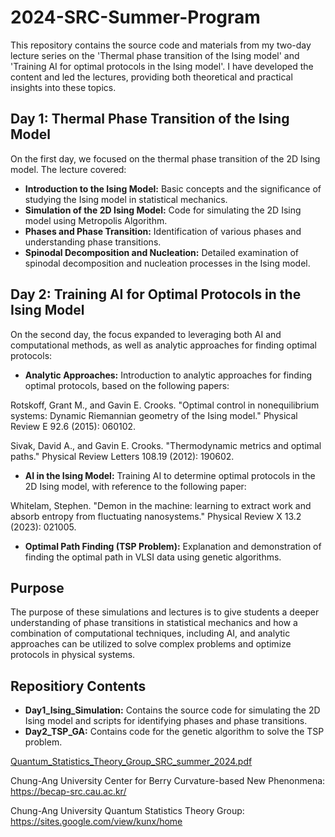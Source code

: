 # 2024-SRC-Summer-Program
This repository contains the source code and materials from my two-day lecture series on the 'Thermal phase transition of the Ising model' and 'Training AI for optimal protocols in the Ising model'. I have developed the content and led the lectures, providing both theoretical and practical insights into these topics.

## Day 1: Thermal Phase Transition of the Ising Model
On the first day, we focused on the thermal phase transition of the 2D Ising model. The lecture covered:

- **Introduction to the Ising Model:** Basic concepts and the significance of studying the Ising model in statistical mechanics.
- **Simulation of the 2D Ising Model:** Code for simulating the 2D Ising model using Metropolis Algorithm.
- **Phases and Phase Transition:** Identification of various phases and understanding phase transitions.
- **Spinodal Decomposition and Nucleation:** Detailed examination of spinodal decomposition and nucleation processes in the Ising model.

## Day 2: Training AI for Optimal Protocols in the Ising Model
  
On the second day, the focus expanded to leveraging both AI and computational methods, as well as analytic approaches for finding optimal protocols:

- **Analytic Approaches:** Introduction to analytic approaches for finding optimal protocols, based on the following papers:

Rotskoff, Grant M., and Gavin E. Crooks. "Optimal control in nonequilibrium systems: Dynamic Riemannian geometry of the Ising model." Physical Review E 92.6 (2015): 060102.


Sivak, David A., and Gavin E. Crooks. "Thermodynamic metrics and optimal paths." Physical Review Letters 108.19 (2012): 190602.

- **AI in the Ising Model:** Training AI to determine optimal protocols in the 2D Ising model, with reference to the following paper:

Whitelam, Stephen. "Demon in the machine: learning to extract work and absorb entropy from fluctuating nanosystems." Physical Review X 13.2 (2023): 021005.

- **Optimal Path Finding (TSP Problem):** Explanation and demonstration of finding the optimal path in VLSI data using genetic algorithms.

## Purpose
The purpose of these simulations and lectures is to give students a deeper understanding of phase transitions in statistical mechanics and how a combination of computational techniques, including AI, and analytic approaches can be utilized to solve complex problems and optimize protocols in physical systems.

## Repositiory Contents

- **Day1_Ising_Simulation:** Contains the source code for simulating the 2D Ising model and scripts for identifying phases and phase transitions.
- **Day2_TSP_GA:** Contains code for the genetic algorithm to solve the TSP problem.


[Quantum_Statistics_Theory_Group_SRC_summer_2024.pdf](https://github.com/user-attachments/files/16115070/Quantum_Statistics_Theory_Group_SRC_summer_2024.pdf)


Chung-Ang University Center for Berry Curvature-based New Phenonmena: 
https://becap-src.cau.ac.kr/

Chung-Ang University Quantum Statistics Theory Group:
https://sites.google.com/view/kunx/home

